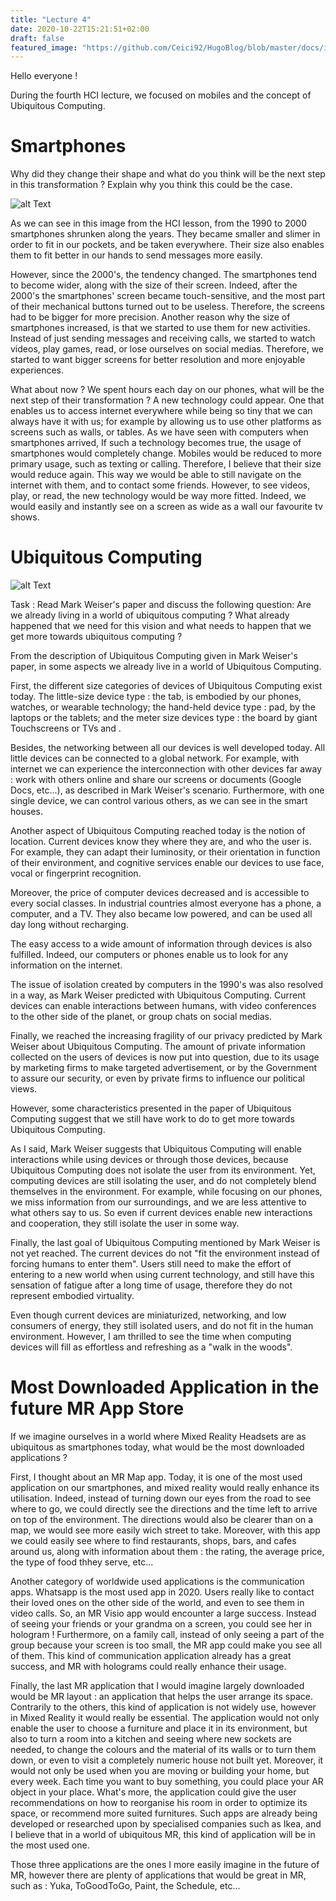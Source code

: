 ```yaml
---
title: "Lecture 4"
date: 2020-10-22T15:21:51+02:00
draft: false
featured_image: "https://github.com/Ceici92/HugoBlog/blob/master/docs/images/Lecture4/UbiquitousComputing.JPG?raw=true"
---
```


Hello everyone !

During the fourth HCI lecture, we focused on mobiles and the concept of Ubiquitous Computing.

# Smartphones

Why did they change their shape and what do you think will be the next step in this transformation ? Explain why you think this could be the case.

![alt Text](https://github.com/Ceici92/HugoBlog3/blob/master/docs/images/Lecture4/EvolutionMobileDiapo.JPG?raw=true "Evolution smartphones")

As we can see in this image from the HCI lesson, from the 1990 to 2000 smartphones shrunken along the years. 
They became smaller and slimer in order to fit in our pockets, and be taken everywhere. 
Their size also enables them to fit better in our hands to send messages more easily.


However, since the 2000's, the tendency changed. The smartphones tend to become wider, along with the size of their screen.
Indeed, after the 2000's the smartphones' screen became touch-sensitive, and the most part of their mechanical buttons turned out to be useless. 
Therefore, the screens had to be bigger for more precision.
Another reason why the size of smartphones increased, is that we started to use them for new activities.
Instead of just sending messages and receiving calls, we started to watch videos, play games, read, or lose ourselves on social medias. 
Therefore, we started to want bigger screens for better resolution and more enjoyable experiences.

What about now ? We spent hours each day on our phones, what will be the next step of their transformation ?
A new technology could appear. One that enables us to access internet everywhere while being so tiny that we can always have it with us; for example by allowing us to use other platforms as screens such as walls, or tables.
As we have seen with computers when smartphones arrived, If such a technology becomes true, the usage of smartphones would completely change.
Mobiles would be reduced to more primary usage, such as texting or calling.
Therefore, I believe that their size would reduce again. This way we would be able to still navigate on the internet with them, and to contact some friends. 
However, to see videos, play, or read, the new technology would be way more fitted.
Indeed, we would easily and instantly see on a screen as wide as a wall our favourite tv shows.



# Ubiquitous Computing

![alt Text](https://github.com/Ceici92/HugoBlog3/blob/master/docs/images/Lecture4/UbiquitousComputing.JPG?raw=true "")

Task : Read Mark Weiser's paper and discuss the following question: Are we already living in a world of
ubiquitous computing ? What already happened that we need for this vision and what needs to
happen that we get more towards ubiquitous computing ?



From the description of Ubiquitous Computing given in Mark Weiser's paper, in some aspects we already live in a world of Ubiquitous Computing.


First, the different size categories of devices of Ubiquitous Computing exist today.
The little-size device type : the tab, is embodied by our phones, watches, or wearable technology; the hand-held device type : pad, by the laptops or the tablets; and the meter size devices type : the board by giant Touchscreens or TVs and .


Besides, the networking between all our devices is well developed today. 
All little devices can be connected to a global network. 
For example, with internet we can experience the interconnection with other devices far away : work with others online and share our screens or documents (Google Docs, etc...), as described in Mark Weiser's scenario. 
Furthermore, with one single device, we can control various others, as we can see in the smart houses.


Another aspect of Ubiquitous Computing reached today is the notion of location. 
Current devices know they where they are, and who the user is.
For example, they can adapt their luminosity, or their orientation in function of their environment, and cognitive services enable our devices to use face, vocal or fingerprint recognition.


Moreover, the price of computer devices decreased and is accessible to every social classes. 
In industrial countries almost everyone has a phone, a computer, and a TV. 
They also became low powered, and can be used all day long without recharging.


The easy access to a wide amount of information through devices is also fulfilled. 
Indeed, our computers or phones enable us to look for any information on the internet.


The issue of isolation created by computers in the 1990's was also resolved in a way, as Mark Weiser predicted with Ubiquitous Computing. 
Current devices can enable interactions between humans, with video conferences to the other side of the planet, or group chats on social medias.


Finally, we reached the increasing fragility of our privacy predicted by Mark Weiser about Ubiquitous Computing.
The amount of private information collected on the users of devices is now put into question, due to its usage by marketing firms to make targeted advertisement, 
or by the Government to assure our security, or even by private firms to influence our political views.




However, some characteristics presented in the paper of Ubiquitous Computing suggest that we still have work to do to get more towards Ubiquitous Computing.


As I said, Mark Weiser suggests that Ubiquitous Computing will enable interactions while using devices or through those devices, because Ubiquitous Computing does not isolate the user from its environment.
Yet, computing devices are still isolating the user, and do not completely blend themselves in the environment.
For example, while focusing on our phones, we miss information from our surroundings, and we are less attentive to what others say to us.
So even if current devices enable new interactions and cooperation, they still isolate the user in some way.


Finally, the last goal of Ubiquitous Computing mentioned by Mark Weiser is not yet reached.
The current devices do not "fit the environment instead of forcing humans to enter them".
Users still need to make the effort of entering to a new world when using current technology, and still have this sensation of fatigue after a long time of usage, therefore they do not represent embodied virtuality.



Even though current devices are miniaturized, networking, and low consumers of energy, they still isolated users, and do not fit in the human environment. 
However, I am thrilled to see the time when computing devices will fill as effortless and refreshing as a "walk in the woods".


# Most Downloaded Application in the future MR App Store

If we imagine ourselves in a world where Mixed Reality Headsets are as ubiquitous as smartphones today, what would be the most downloaded applications ?

First, I thought about an MR Map app. 
Today, it is one of the most used application on our smartphones, and mixed reality would really enhance its utilisation.
Indeed, instead of turning down our eyes from the road to see where to go, we could directly see the directions and the time left to arrive on top of the environment.
The directions would also be clearer than on a map, we would see more easily wich street to take.
Moreover, with this app we could easily see where to find restaurants, shops, bars, and cafes around us, along with information about them : the rating, the average price, the type of food thhey serve, etc...

Another category of worldwide used applications is the communication apps. 
Whatsapp is the most used app in 2020.
Users really like to contact their loved ones on the other side of the world, and even to see them in video calls.
So, an MR Visio app would encounter a large success. 
Instead of seeing your friends or your grandma on a screen, you could see her in hologram !
Furthermore, on a family call, instead of only seeing a part of the group because your screen is too small, the MR app could make you see all of them.
This kind of communication application already has a great success, and MR with holograms could really enhance their usage.

Finally, the last MR application that I would imagine largely downloaded would be MR layout : an application that helps the user arrange its space. 
Contrarily to the others, this kind of application is not widely use, however in Mixed Reality it would really be essential.
The application would not only enable the user to choose a furniture and place it in its environment, but also to turn a room into a kitchen and seeing where new sockets are needed, to change the colours and the material of its walls or to turn them down, or even to visit a completely numeric house not built yet. 
Moreover, it would not only be used when you are moving or building your home, but every week.
Each time you want to buy something, you could place your AR object in your place.
What's more, the application could give the user recommendations on how to reorganise his room in order to optimize its space, or recommend more suited furnitures.
Such apps are already being developed or researched upon by specialised companies such as Ikea, and I believe that in a world of ubiquitous MR, this kind of application will be in the most used one.

Those three applications are the ones I more easily imagine in the future of MR, however there are plenty of applications that would be great in MR, such as : Yuka, ToGoodToGo, Paint, the Schedule, etc...